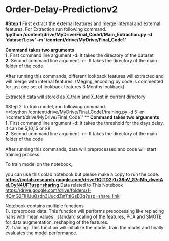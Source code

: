 # Order-Delay-Predictionv2

**#Step  1**
First extract the external features and merge internal and external features. For Extraction run following command. </br>
**!python /content/drive/MyDrive/Final_Code1/Main_Extraction.py -d 'dataset1.csv' -m '/content/drive/MyDrive/Final_Code1'**

**Command takes two arguments </br>**
**1.** First command line argument -d: It takes the directory of the dataset </br>
**2.** Second command line argument -m: It takes the directory of the main folder of the code </br>

After running this commands, different lookback features will extracted and will merge with internal features. (Meging_encoding.py code is commented for just one set of lookback features 3 Months lookback) 

Extracted data will stored as X_train and X_test in current directory



#Step 2
To train model, run following command. </br>
**!python /content/drive/MyDrive/Final_Code1/training.py -d 5 -m '/content/drive/MyDrive/Final_Code1' **
**Command takes two arguments </br>**
**1.** First command line argument -d: It takes the threshold for the days delay. It can be 5,10,15 or 28 </br>
**2.** Second command line argument -m: It takes the directory of the main folder of the code </br>

After running this commands, data will preprocessed and code will start training process.




To train model on the notebook,

you can use this colab notebook but please make a copy to run the code.
**https://colab.research.google.com/drive/1QlTD2j0x38oV_G7cMb_dwetAeLOyN4UF?usp=sharing**
 Data related to This Notebook
 https://drive.google.com/drive/folders/1-4QmG2FlHJuQsdn3UucdZsfI1tiGsB3q?usp=share_link





Notebook contains multiple functions </br>
1). spreproces_data: This function will performs prepocessing like replacing nans with mean values , standard scaling of the features, PCA and SMOTE for data augmentation, reshaping of the features.  </br>
2). training: This function will initialize the model, train the model and finally evaluates the model performance.
